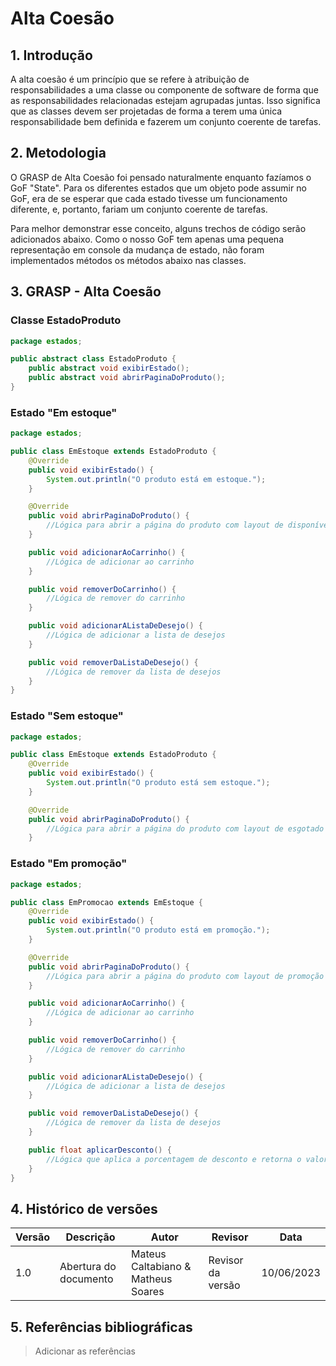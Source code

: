 # Alta Coesão

## 1. Introdução

A alta coesão é um princípio que se refere à atribuição de responsabilidades a uma classe ou componente de software de forma que as responsabilidades relacionadas estejam agrupadas juntas. Isso significa que as classes devem ser projetadas de forma a terem uma única responsabilidade bem definida e fazerem um conjunto coerente de tarefas.

## 2. Metodologia

O GRASP de Alta Coesão foi pensado naturalmente enquanto fazíamos o GoF "State". Para os diferentes estados que um objeto pode assumir no GoF, era de se esperar que cada estado tivesse um funcionamento diferente, e, portanto, fariam um conjunto coerente de tarefas.

Para melhor demonstrar esse conceito, alguns trechos de código serão adicionados abaixo. Como o nosso GoF tem apenas uma pequena representação em console da mudança de estado, não foram implementados métodos os métodos abaixo nas classes.

## 3. GRASP - Alta Coesão

### Classe EstadoProduto

```JAVA
package estados;

public abstract class EstadoProduto {
    public abstract void exibirEstado();
    public abstract void abrirPaginaDoProduto();
}
```

### Estado "Em estoque"

```JAVA
package estados;

public class EmEstoque extends EstadoProduto {
    @Override
    public void exibirEstado() {
        System.out.println("O produto está em estoque.");
    }

    @Override
    public void abrirPaginaDoProduto() {
        //Lógica para abrir a página do produto com layout de disponível
    }

    public void adicionarAoCarrinho() {
        //Lógica de adicionar ao carrinho
    }

    public void removerDoCarrinho() {
        //Lógica de remover do carrinho
    }

    public void adicionarAListaDeDesejo() {
        //Lógica de adicionar a lista de desejos
    }

    public void removerDaListaDeDesejo() {
        //Lógica de remover da lista de desejos
    }
}
```

### Estado "Sem estoque"

```JAVA
package estados;

public class EmEstoque extends EstadoProduto {
    @Override
    public void exibirEstado() {
        System.out.println("O produto está sem estoque.");
    }

    @Override
    public void abrirPaginaDoProduto() {
        //Lógica para abrir a página do produto com layout de esgotado
    }
```

### Estado "Em promoção"

```JAVA
package estados;

public class EmPromocao extends EmEstoque {
    @Override
    public void exibirEstado() {
        System.out.println("O produto está em promoção.");
    }

    @Override
    public void abrirPaginaDoProduto() {
        //Lógica para abrir a página do produto com layout de promoção
    }

    public void adicionarAoCarrinho() {
        //Lógica de adicionar ao carrinho
    }

    public void removerDoCarrinho() {
        //Lógica de remover do carrinho
    }

    public void adicionarAListaDeDesejo() {
        //Lógica de adicionar a lista de desejos
    }

    public void removerDaListaDeDesejo() {
        //Lógica de remover da lista de desejos
    }

    public float aplicarDesconto() {
        //Lógica que aplica a porcentagem de desconto e retorna o valor final com desconto
    }
}
```

## 4. Histórico de versões

| Versão | Descrição             | Autor                              | Revisor           | Data       |
| ------ | --------------------- | ---------------------------------- | ----------------- | ---------- |
| 1.0    | Abertura do documento | Mateus Caltabiano & Matheus Soares | Revisor da versão | 10/06/2023 |

## 5. Referências bibliográficas

> Adicionar as referências
